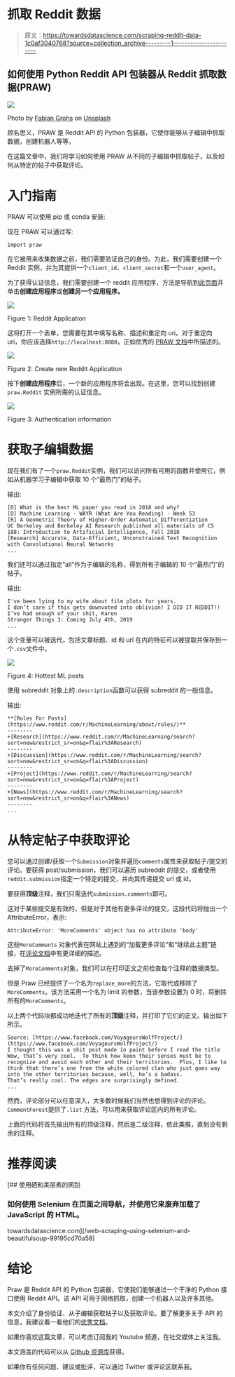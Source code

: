 # 抓取 Reddit 数据

> 原文：<https://towardsdatascience.com/scraping-reddit-data-1c0af3040768?source=collection_archive---------1----------------------->

## 如何使用 Python Reddit API 包装器从 Reddit 抓取数据(PRAW)

![](img/3f243b33a41133b40c59a1fd8f0d6fcf.png)

Photo by [Fabian Grohs](https://unsplash.com/@grohsfabian?utm_source=medium&utm_medium=referral) on [Unsplash](https://unsplash.com?utm_source=medium&utm_medium=referral)

顾名思义，PRAW 是 Reddit API 的 Python 包装器，它使你能够从子编辑中抓取数据，创建机器人等等。

在这篇文章中，我们将学习如何使用 PRAW 从不同的子编辑中抓取帖子，以及如何从特定的帖子中获取评论。

# 入门指南

PRAW 可以使用 pip 或 conda 安装:

现在 PRAW 可以通过写:

```
import praw
```

在它被用来收集数据之前，我们需要验证自己的身份。为此，我们需要创建一个 Reddit 实例，并为其提供一个`client_id`、`client_secret`和一个`user_agent`。

为了获得认证信息，我们需要创建一个 reddit 应用程序，方法是导航到[此页面](https://www.reddit.com/prefs/apps)并单击**创建应用程序**或**创建另一个应用程序。**

![](img/5e7ff4d122c0476b4add2db4bef9a18f.png)

Figure 1: Reddit Application

这将打开一个表单，您需要在其中填写名称、描述和重定向 uri。对于重定向 uri，你应该选择`http://localhost:8080`，正如优秀的 [PRAW 文档](https://praw.readthedocs.io/en/latest/getting_started/authentication.html#script-application)中所描述的。

![](img/fa15da0225e5b2a43437e09c1a92b9a0.png)

Figure 2: Create new Reddit Application

按下**创建应用程序**后，一个新的应用程序将会出现。在这里，您可以找到创建`praw.Reddit` 实例所需的认证信息。

![](img/2f25fa2179d8b31f03dfd45d139fb520.png)

Figure 3: Authentication information

# 获取子编辑数据

现在我们有了一个`praw.Reddit`实例，我们可以访问所有可用的函数并使用它，例如从机器学习子编辑中获取 10 个“最热门”的帖子。

输出:

```
[D] What is the best ML paper you read in 2018 and why?
[D] Machine Learning - WAYR (What Are You Reading) - Week 53
[R] A Geometric Theory of Higher-Order Automatic Differentiation
UC Berkeley and Berkeley AI Research published all materials of CS 188: Introduction to Artificial Intelligence, Fall 2018
[Research] Accurate, Data-Efficient, Unconstrained Text Recognition with Convolutional Neural Networks
...
```

我们还可以通过指定“all”作为子编辑的名称，得到所有子编辑的 10 个“最热门”的帖子。

输出:

```
I've been lying to my wife about film plots for years.
I don’t care if this gets downvoted into oblivion! I DID IT REDDIT!!
I’ve had enough of your shit, Karen
Stranger Things 3: Coming July 4th, 2019
...
```

这个变量可以被迭代，包括文章标题、id 和 url 在内的特征可以被提取并保存到一个`.csv`文件中。

![](img/1eed3417e2705dc413a6889c83481a9e.png)

Figure 4: Hottest ML posts

使用 subreddit 对象上的`.description`函数可以获得 subreddit 的一般信息。

输出:

```
**[Rules For Posts](https://www.reddit.com/r/MachineLearning/about/rules/)**
--------
+[Research](https://www.reddit.com/r/MachineLearning/search?sort=new&restrict_sr=on&q=flair%3AResearch)
--------
+[Discussion](https://www.reddit.com/r/MachineLearning/search?sort=new&restrict_sr=on&q=flair%3ADiscussion)
--------
+[Project](https://www.reddit.com/r/MachineLearning/search?sort=new&restrict_sr=on&q=flair%3AProject)
--------
+[News](https://www.reddit.com/r/MachineLearning/search?sort=new&restrict_sr=on&q=flair%3ANews)
--------
...
```

# 从特定帖子中获取评论

您可以通过创建/获取一个`Submission`对象并遍历`comments`属性来获取帖子/提交的评论。要获得 post/submission，我们可以遍历 subreddit 的提交，或者使用`reddit.submission`指定一个特定的提交，并向其传递提交 url 或 id。

要获得**顶级**注释，我们只需迭代`submission.comments`即可。

这对于某些提交是有效的，但是对于其他有更多评论的提交，这段代码将抛出一个 AttributeError，表示:

```
AttributeError: 'MoreComments' object has no attribute 'body'
```

这些`MoreComments` 对象代表在网站上遇到的“加载更多评论”和“继续此主题”链接，在[评论文档](https://praw.readthedocs.io/en/latest/tutorials/comments.html)中有更详细的描述。

去掉了`MoreComments`对象，我们可以在打印正文之前检查每个注释的数据类型。

但是 Praw 已经提供了一个名为`replace_more`的方法，它取代或移除了`MoreComments`。该方法采用一个名为 limit 的参数，当该参数设置为 0 时，将删除所有的`MoreComments`。

以上两个代码块都成功地迭代了所有的**顶级**注释，并打印了它们的正文。输出如下所示。

```
Source: [https://www.facebook.com/VoyageursWolfProject/](https://www.facebook.com/VoyageursWolfProject/)
I thought this was a shit post made in paint before I read the title
Wow, that’s very cool.  To think how keen their senses must be to recognize and avoid each other and their territories.  Plus, I like to think that there’s one from the white colored clan who just goes way into the other territories because, well, he’s a badass.
That’s really cool. The edges are surprisingly defined.
...
```

然而，评论部分可以任意深入，大多数时候我们当然也想得到评论的评论。`CommentForest`提供了`.list` 方法，可以用来获取评论区内的所有评论。

上面的代码将首先输出所有的顶级注释，然后是二级注释，依此类推，直到没有剩余的注释。

# 推荐阅读

[](/web-scraping-using-selenium-and-beautifulsoup-99195cd70a58) [## 使用硒和美丽素的网刮

### 如何使用 Selenium 在页面之间导航，并使用它来废弃加载了 JavaScript 的 HTML。

towardsdatascience.com](/web-scraping-using-selenium-and-beautifulsoup-99195cd70a58) 

# 结论

Praw 是 Reddit API 的 Python 包装器，它使我们能够通过一个干净的 Python 接口使用 Reddit API。该 API 可用于网络抓取，创建一个机器人以及许多其他。

本文介绍了身份验证、从子编辑获取帖子以及获取评论。要了解更多关于 API 的信息，我建议看一看他们的[优秀文档](https://praw.readthedocs.io/en/latest/index.html)。

如果你喜欢这篇文章，可以考虑订阅我的 Youtube 频道，在社交媒体上关注我。

本文涵盖的代码可以从 [Github 资源库](https://github.com/TannerGilbert/Tutorials/tree/master/Reddit%20Webscraping%20using%20PRAW)获得。

如果你有任何问题、建议或批评，可以通过 Twitter 或评论区联系我。